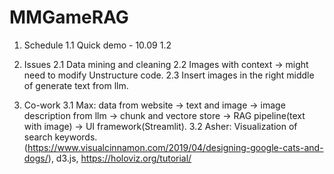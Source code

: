 # MMGameRAG

1. Schedule
   1.1 Quick demo - 10.09
   1.2 

2. Issues
   2.1 Data mining and cleaning
   2.2 Images with context -> might need to modify Unstructure code.
   2.3 Insert images in the right middle of generate text from llm.

3. Co-work
   3.1 Max: data from website -> text and image -> image description from llm -> chunk and vectore store -> RAG pipeline(text with image) -> UI framework(Streamlit).
   3.2 Asher: Visualization of search keywords. (https://www.visualcinnamon.com/2019/04/designing-google-cats-and-dogs/), d3.js, https://holoviz.org/tutorial/
